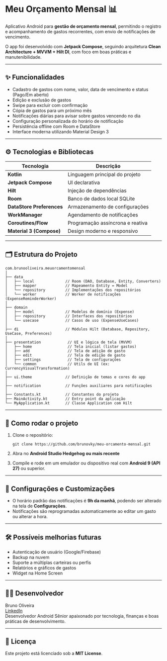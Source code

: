 
# Meu Orçamento Mensal 📊

Aplicativo Android para **gestão de orçamento mensal**, permitindo o registro e acompanhamento de gastos recorrentes, com envio de notificações de vencimento.

O app foi desenvolvido com **Jetpack Compose**, seguindo arquitetura **Clean Architecture + MVVM + Hilt DI**, com foco em boas práticas e manutenibilidade.

---

## ✨ **Funcionalidades**

- Cadastro de gastos com nome, valor, data de vencimento e status (Pago/Em aberto)
- Edição e exclusão de gastos
- Swipe para excluir com confirmação
- Cópia de gastos para um próximo mês
- Notificações diárias para avisar sobre gastos vencendo no dia
- Configuração personalizada do horário de notificação
- Persistência offline com Room e DataStore
- Interface moderna utilizando Material Design 3

---

## ⚙️ **Tecnologias e Bibliotecas**

| **Tecnologia**                | **Descrição**                        |
| ---------------------------- | ------------------------------------ |
| **Kotlin**                    | Linguagem principal do projeto      |
| **Jetpack Compose**           | UI declarativa                       |
| **Hilt**                      | Injeção de dependências              |
| **Room**                      | Banco de dados local SQLite          |
| **DataStore Preferences**     | Armazenamento de configurações       |
| **WorkManager**               | Agendamento de notificações          |
| **Coroutines/Flow**           | Programação assíncrona e reativa     |
| **Material 3 (Compose)**      | Design moderno e responsivo          |

---

## 🗂️ **Estrutura do Projeto**

```
com.brunooliveira.meuorcamentomensal
│
├── data
│   ├── local              // Room (DAO, Database, Entity, Converters)
│   ├── mapper             // Mapeamento Entity ↔ Model
│   └── repository         // Implementações dos repositórios
│   └── worker             // Worker de notificações (ExpenseReminderWorker)
│
├── domain
│   ├── model              // Modelos de domínio (Expense)
│   ├── repository         // Interfaces dos repositórios
│   └── usecase            // Casos de uso (ExpenseUseCases)
│
├── di                     // Módulos Hilt (Database, Repository, UseCase, Preferences)
│
├── presentation            // UI e lógica de tela (MVVM)
│   ├── home                // Tela inicial (listar gastos)
│   ├── add                 // Tela de adição de gasto
│   ├── edit                // Tela de edição de gasto
│   ├── settings            // Tela de configurações
│   └── common              // Utils de UI (ex: CurrencyVisualTransformation)
│
├── ui.theme               // Definição de temas e cores do app
│
├── notification           // Funções auxiliares para notificações
│
├── Constants.kt           // Constantes do projeto
├── MainActivity.kt        // Entry point da aplicação
└── MyApplication.kt       // Classe Application com Hilt
```

---

## 🚀 **Como rodar o projeto**

1. Clone o repositório:
   ```
   git clone https://github.com/brunovky/meu-orcamento-mensal.git
   ```

2. Abra no **Android Studio Hedgehog ou mais recente**

3. Compile e rode em um emulador ou dispositivo real com **Android 9 (API 27)** ou superior.

---

## 🔧 **Configurações e Customizações**

- O horário padrão das notificações é **9h da manhã**, podendo ser alterado na tela de **Configurações**.
- Notificações são reprogramadas automaticamente ao editar um gasto ou alterar a hora.

---

## 🛠️ **Possíveis melhorias futuras**

- Autenticação de usuário (Google/Firebase)
- Backup na nuvem
- Suporte a múltiplas carteiras ou perfis
- Relatórios e gráficos de gastos
- Widget na Home Screen

---

## 🧑‍💻 **Desenvolvedor**

Bruno Oliveira  
[LinkedIn](https://www.linkedin.com/in/broliveira92)  
Desenvolvedor Android Sênior apaixonado por tecnologia, finanças e boas práticas de desenvolvimento.

---

## 📄 **Licença**

Este projeto está licenciado sob a **MIT License**.
